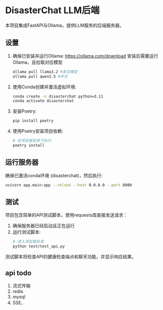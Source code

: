 # DisasterChat LLM后端

本项目集成FastAPI与Ollama，提供LLM服务的后端服务器。

## 设置

1. 确保已安装并运行Ollama:
    https://ollama.com/download
    安装后需要运行Ollama，且拉取对应模型

    ```bash
    ollama pull llama3.2 #英文模型
    ollama pull qwen2.5 #中文
    ```

2. 使用Conda创建并激活虚拟环境:
   ```bash
   conda create -n disasterchat python=3.11
   conda activate disasterchat
   ```

3. 安装Poetry:
   ```bash
   pip install poetry
   ```

4. 使用Poetry安装项目依赖:
   ```bash
   # 在项目根目录下执行
   poetry install
   ```

## 运行服务器

确保已激活conda环境 (disasterchat)，然后执行:
```bash
uvicorn app.main:app --reload --host 0.0.0.0 --port 8000
```

## 测试

项目包含简单的API测试脚本，使用requests库直接发送请求：

1. 确保服务器已经启动且正在运行
2. 运行测试脚本:
   ```bash
   # 进入项目根目录
   python test/test_api.py
   ```

测试脚本将检查API的健康检查端点和聊天功能，并显示响应结果。


## api todo

1. 流式传输
2. redis
3. mysql
4. SSE、